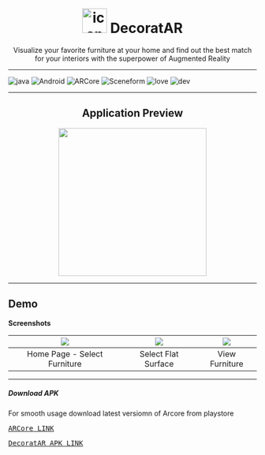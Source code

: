 
# <div align="center"><img src="https://github.com/Bhavani/DecoratAR-Android-app/blob/master/app/src/main/res/raw/logo3.jpeg" alt="icon" width=50> DecoratAR </div>

<div align="center"> Visualize your favorite furniture at your home and find out the best match for your interiors with the superpower of Augmented Reality</div>

<hr>

 ![java](https://img.shields.io/badge/Java-language-blue?logo=java)
 ![Android](https://img.shields.io/badge/Android-library-yellow?logo=android)
 ![ARCore](https://img.shields.io/badge/ARcore-library-yellow?logo=Google)
 ![Sceneform](https://img.shields.io/badge/Sceneform-library-yellow?logo=Google)
 ![love](https://img.shields.io/badge/open%20%20source-%E2%9D%A4-red) 
 ![dev](https://img.shields.io/badge/developed%20by%20-Bhavani-orange)
<hr>

 ## <div align ="center" >Application Preview</div> 

<div align ="center"><img align="center" width="300" src="https://github.com/Bhavani/App-Templates/blob/master/Resources/DecoratAR_vid.gif"/></div>
<hr>

## Demo

**Screenshots**

 | ![](https://github.com/Bhavani/App-Templates/blob/master/Resources/DecoratAR_home.jpeg) |![](https://github.com/Bhavani/App-Templates/blob/master/Resources/DecoratAR.jpeg) | ![](https://github.com/Bhavani/App-Templates/blob/master/Resources/DecoratAR_1.jpeg) | 
| :-------------:  | :-------------:  | :-------------:  |
|    Home Page - Select Furniture     |   Select Flat Surface     |   View Furniture     |

<hr>
  
##### Download APK
For smooth usage download latest versiomn of Arcore from playstore
<pre><a href="https://play.google.com/store/apps/details?id=com.google.ar.core&hl=en_IN&gl=US">ARCore LINK</a></pre>
<pre><a href="https://drive.google.com/file/d/1-ti-FkjUD-KmRAoHXQ6p9RYoxGEeKXz5/view?usp=sharing">DecoratAR APK LINK</a></pre>
